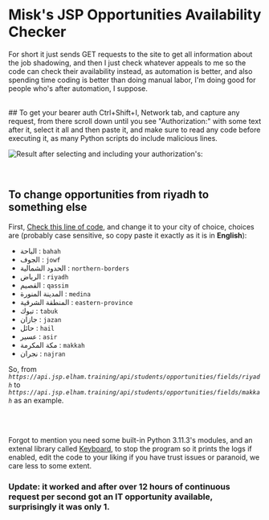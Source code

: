 # Misk's JSP Opportunities Availability Checker

For short it just sends GET requests to the site to get all information about the job shadowing, and then I just check whatever appeals to me so the code can check their availability instead, as automation is better, and also spending time coding is better than doing manual labor, I'm doing good for people who's after automation, I suppose.

</br>
## To get your bearer auth
Ctrl+Shift+I, Network tab, and capture any request, from there scroll down until you see "Authorization:" with some text after it, select it all and then paste it, and make sure to read any code before executing it, as many Python scripts do include malicious lines.

![Result after selecting and including your authorization's:](https://github.com/Developer-Incoming/Misk-Shadowing-Program-Opportunities-Checker/assets/56730075/d4a97044-0eec-450f-a901-ca3ef438da88)

</br>

## To change opportunities from riyadh to something else
First, [Check this line of code](https://github.com/Developer-Incoming/Misk-Shadowing-Program-Opportunities-Checker/blob/main/main.py#L69), and change it to your city of choice, choices are (probably case sensitive, so copy paste it exactly as it is in **English**):
- الباحة  : `bahah`
- الجوف  : `jowf`
- الحدود الشمالية  : `northern-borders`
- الرياض  : `riyadh`
- القصيم  : `qassim`
- المدينة المنورة  : `medina`
- المنطقة الشرقية  : `eastern-province`
- تبوك  : `tabuk`
- جازان  : `jazan`
- حائل  : `hail`
- عسير  : `asir`
- مكة المكرمة  : `makkah`
- نجران  : `najran`


So, from *`https://api.jsp.elham.training/api/students/opportunities/fields/riyadh`* to *`https://api.jsp.elham.training/api/students/opportunities/fields/makkah`* as an example.

</br>
</br>

Forgot to mention you need some built-in Python 3.11.3's modules, and an extenal library called [Keyboard](https://pypi.org/project/keyboard/), to stop the program so it prints the logs if enabled, edit the code to your liking if you have trust issues or paranoid, we care less to some extent.


### **Update: it worked and after over 12 hours of continuous request per second got an IT opportunity available, surprisingly it was only 1.**
